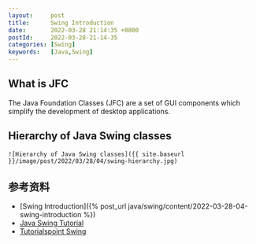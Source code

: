 ```yaml
---
layout:     post
title:      Swing Introduction
date:       2022-03-28 21:14:35 +0800
postId:     2022-03-28-21-14-35
categories: [Swing]
keywords:   [Java,Swing]
---
```


## What is JFC
The Java Foundation Classes (JFC) are a set of GUI components which simplify the development of desktop applications.

## Hierarchy of Java Swing classes

```
![Hierarchy of Java Swing classes]({{ site.baseurl }}/image/post/2022/03/28/04/swing-hierarchy.jpg)
```

## 参考资料
* [Swing Introduction]({% post_url java/swing/content/2022-03-28-04-swing-introduction %})
* [Java Swing Tutorial](https://www.javatpoint.com/java-swing)
* [Tutorialspoint Swing](https://www.tutorialspoint.com/swing/index.htm)
